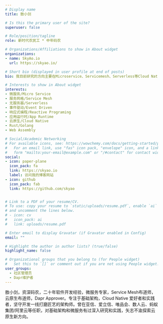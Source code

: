 ```yaml
---
# Display name
title: 敖小剑

# Is this the primary user of the site?
superuser: false

# Role/position/tagline
role: 新时代农民工 * 中年码农

# Organizations/Affiliations to show in About widget
organizations:
- name: SkyAo.io
  url: https://skyao.io/

# Short bio (displayed in user profile at end of posts)
bio: 我目前研究的方向主要在Microservice、Servicemesh、Serverless等Cloud Native相关的领域，全职从事Dapr开发，欢迎交流和指导

# Interests to show in About widget
interests:
- 微服务/Micro Service
- 服务网格/Service Mesh
- 无服务器/Serverless
- 事件驱动/Event Driven
- 响应式编程/Reactive Programing
- 应用运行时/App Runtime
- 云原生/Cloud Native
- Rust/Golang
- Web Assembly

# Social/Academic Networking
# For available icons, see: https://wowchemy.com/docs/getting-started/page-builder/#icons
#   For an email link, use "fas" icon pack, "envelope" icon, and a link in the
#   form "mailto:your-email@example.com" or "/#contact" for contact widget.
social:
- icon: paper-plane
  icon_pack: fa
  link: https://skyao.io
  label: 访问我的博客网站
- icon: github
  icon_pack: fab
  link: https://github.com/skyao


# Link to a PDF of your resume/CV.
# To use: copy your resume to `static/uploads/resume.pdf`, enable `ai` icons in `params.toml`, 
# and uncomment the lines below.
# - icon: cv
#   icon_pack: ai
#   link: uploads/resume.pdf

# Enter email to display Gravatar (if Gravatar enabled in Config)
email: ""

# Highlight the author in author lists? (true/false)
highlight_name: false

# Organizational groups that you belong to (for People widget)
#   Set this to `[]` or comment out if you are not using People widget.
user_groups:
  - 社区管理员
  - Dapr维护者
---
```


敖小剑，资深码农，二十年软件开发经验，微服务专家，Service Mesh布道师，云原生布道师，Dapr Approver。专注于基础架构，Cloud Native 爱好者和实践者，坚守开发一线打磨匠艺的架构师。曾在亚信、爱立信、唯品会、数人云、蚂蚁集团/阿里云等任职，对基础架构和微服务有过深入研究和实践，矢志不渝探索云原生新方向。



